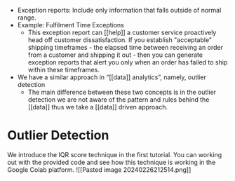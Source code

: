 - Exception reports: Include only information that falls outside of normal range.
- Example: Fulfilment Time Exceptions
	- This exception report can [[help]] a customer service proactively head off customer dissatisfaction. If you establish "acceptable" shipping timeframes - the elapsed time between receiving an order from a customer and shipping it out - then you can generate exception reports that alert you only when an order has failed to ship within these timeframes.
- We have a similar approach in “[[data]] analytics”, namely, outlier detection
	- The main difference between these two concepts is in the outlier detection we are not aware of the pattern and rules behind the [[data]] thus we take a [[data]] driven approach.
# Outlier Detection
We introduce the IQR score technique in the first tutorial. You can working out with the provided code and see how this technique is working in the Google Colab platform.
![[Pasted image 20240226212514.png]]